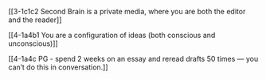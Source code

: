[[3-1c1c2 Second Brain is a private media, where you are both the editor and the reader]]

[[4-1a4b1 You are a configuration of ideas (both conscious and unconscious)]]

[[4-1a4c PG - spend 2 weeks on an essay and reread drafts 50 times — you can’t do this in conversation.]]